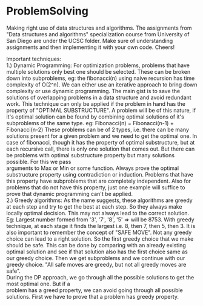 # ProblemSolving #
Making right use of data structures and algorithms.
The assignments from "Data structures and algorithms" specialization course from University of San Diego are under
the UCSC folder. Make sure of understanding assignments and then implementing it with your own code. Cheers!

Important techniques: </br>
1.) Dynamic Programming: For optimization problems, problems that have multiple solutions only best one should be selected.
                         These can be broken down into subproblems, eg: the fibonacci(n) using naive recursion has time
                         complexity of O(2^n). We can either use an iterative approach to bring down complexity or use dynamic 
                         programming. The main gist is to save the solutions of overlapping problems in a data structure and avoid 
                         redundant work.
                         This technique can only be applied if the problem in hand has the property of "OPTIMAL SUBSTRUCTURE".
                         A problem will be of this nature, if it's optimal solution can be found by combining optimal solutions of
                         it's subproblems of the same type. eg: Fibonacci(n) = Fibonacci(n-1) + Fibonacci(n-2)
                         These problems can be of 2 types, i.e. there can be many solutions present for a given problem and we need
                         to get the optimal one. In case of fibonacci, though it has the property of optimal substructure, but at 
                         each recursive call, there is only one solution that comes out. 
                         But there can be problems with optimal substructure property but many solutions possible. For this we pass  
                         arguments to Max or Min or some function.
                         Always prove the optimal substructure property using contradiction or induction. Problems that have this
                         property have subproblems that are completely independent.
                         Also for problems that do not have this property, just one example will suffice to prove that dynamic
                         programming can't be applied.</br>
2.)  Greedy algorithms: As the name suggests, these algorithms are greedy at each step and try to get the best at each step.
                        So they always make locally optimal decision. This may not always lead to the correct solution.
                        Eg: Largest number formed from '3', '7', '8', '5'  => will be 8753.  With greedy technique, at each 
                        stage it finds the largest i.e. 8, then 7, then 5, then 3.
                        It is also important to remember the concept of "SAFE MOVE". Not any greedy choice can lead to a right 
                        solution. So the first greedy choice that we make should be safe. This can be done by comparing with an 
                        already existing optimal solution and see if that solution also has the first choice same as our greedy
                        choice. Then we get subproblems and we continue with our greedy choice.
                        "All safe moves are greedy, but not all greedy moves are safe".</br>
                        During the DP approach, we go through all the possible solutions to get the most optimal one. But if a                        
                        problem has a greed property, we can avoid going through all possible solutions. First we have to prove
                        that a problem has greedy property.
